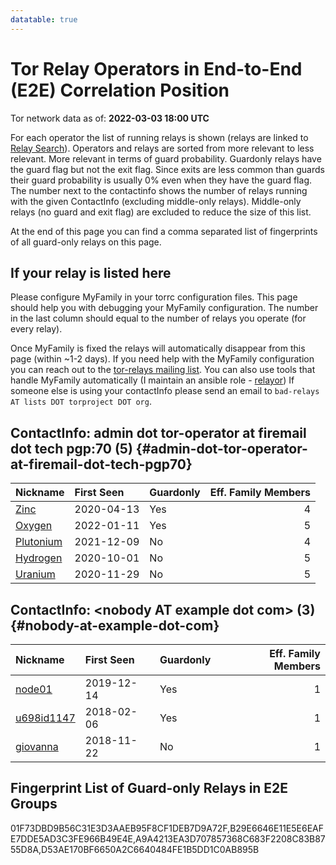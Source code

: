 ```yaml
---
datatable: true
---
```



# Tor Relay Operators in End-to-End (E2E) Correlation Position

Tor network data as of: **2022-03-03 18:00 UTC**

For each operator the list of running relays is shown (relays are linked to [Relay Search](https://metrics.torproject.org/rs.html)).
Operators and relays are sorted from more relevant to less relevant. More relevant in terms of guard probability.
Guardonly relays have the guard flag but not the exit flag.
Since exits are less common than guards their guard probability is usually 0% even when they have the guard flag.
The number next to the contactinfo shows the number of relays running with the given ContactInfo (excluding middle-only relays).
Middle-only relays (no guard and exit flag) are excluded to reduce the size of this list.

At the end of this page you can find a comma separated list of fingerprints of all guard-only relays on this page.

## If your relay is listed here
Please configure MyFamily in your torrc configuration files.
This page should help you with debugging your MyFamily configuration. The number in the last column should equal to the number of
relays you operate (for every relay).

Once MyFamily is fixed the relays will automatically disappear from this page (within ~1-2 days).
If you need help with the MyFamily configuration you can reach out to the
[tor-relays mailing list](https://lists.torproject.org/cgi-bin/mailman/listinfo/tor-relays).
You can also use tools that handle MyFamily automatically (I maintain an ansible role - 
[relayor](https://medium.com/@nusenu/deploying-tor-relays-with-ansible-6612593fa34d))
If someone else is using your contactInfo please send an email to ```bad-relays AT lists DOT torproject DOT org```.


## ContactInfo: admin dot tor-operator at firemail dot tech pgp:70 (5) {#admin-dot-tor-operator-at-firemail-dot-tech-pgp70}

| Nickname                                                                                             | First Seen   | Guardonly   |   Eff. Family Members |
|:-----------------------------------------------------------------------------------------------------|:-------------|:------------|----------------------:|
| [Zinc](https://metrics.torproject.org/rs.html#details/01F73DBD9B56C31E3D3AAEB95F8CF1DEB7D9A72F)      | 2020-04-13   | Yes         |                     4 |
| [Oxygen](https://metrics.torproject.org/rs.html#details/B29E6646E11E5E6EAFE7DDE5AD3C3FE966B49E4E)    | 2022-01-11   | Yes         |                     5 |
| [Plutonium](https://metrics.torproject.org/rs.html#details/6859D71E3E1323F959F9E0559E83A9088C462684) | 2021-12-09   | No          |                     4 |
| [Hydrogen](https://metrics.torproject.org/rs.html#details/702FD318AEED49702B5C16255ED5F595DA116516)  | 2020-10-01   | No          |                     5 |
| [Uranium](https://metrics.torproject.org/rs.html#details/90B818902D42800A5E5F31A2C0D9A2B0B31EAC5F)   | 2020-11-29   | No          |                     5 |

## ContactInfo: &lt;nobody AT example dot com&gt; (3) {#nobody-at-example-dot-com}

| Nickname                                                                                              | First Seen   | Guardonly   |   Eff. Family Members |
|:------------------------------------------------------------------------------------------------------|:-------------|:------------|----------------------:|
| [node01](https://metrics.torproject.org/rs.html#details/D53AE170BF6650A2C6640484FE1B5DD1C0AB895B)     | 2019-12-14   | Yes         |                     1 |
| [u698id1147](https://metrics.torproject.org/rs.html#details/A9A4213EA3D707857368C683F2208C83B8755D8A) | 2018-02-06   | Yes         |                     1 |
| [giovanna](https://metrics.torproject.org/rs.html#details/1137AB1F84EC2D52DFB1915717F14FF1A10EB392)   | 2018-11-22   | No          |                     1 |


## Fingerprint List of Guard-only Relays in E2E Groups

01F73DBD9B56C31E3D3AAEB95F8CF1DEB7D9A72F,B29E6646E11E5E6EAFE7DDE5AD3C3FE966B49E4E,A9A4213EA3D707857368C683F2208C83B8755D8A,D53AE170BF6650A2C6640484FE1B5DD1C0AB895B